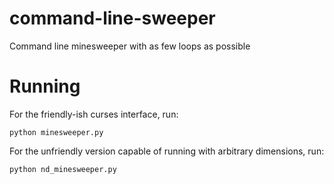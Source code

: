 # command-line-sweeper
Command line minesweeper with as few loops as possible

# Running
For the friendly-ish curses interface, run:
```
python minesweeper.py
```

For the unfriendly version capable of running with arbitrary dimensions, run:
```
python nd_minesweeper.py
```

